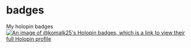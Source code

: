 # badges
My holopin badges
[![An image of @komalk25's Holopin badges, which is a link to view their full Holopin profile](https://holopin.me/komalk25)](https://holopin.io/@komalk25)
